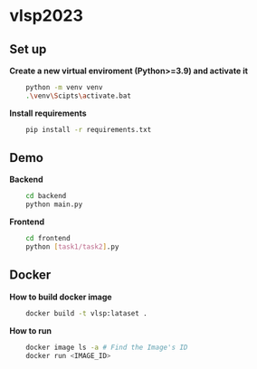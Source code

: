 # vlsp2023

## Set up

**Create a new virtual enviroment (Python>=3.9) and activate it**

```bash
    python -m venv venv
    .\venv\Scipts\activate.bat
```
**Install requirements**

```bash
    pip install -r requirements.txt
```

## Demo

**Backend**
```bash
    cd backend
    python main.py
```
**Frontend**
```bash
    cd frontend
    python [task1/task2].py
``` 

## Docker
**How to build docker image**
```bash
    docker build -t vlsp:lataset . 
```
**How to run**

```bash
    docker image ls -a # Find the Image's ID
    docker run <IMAGE_ID>
``` 

